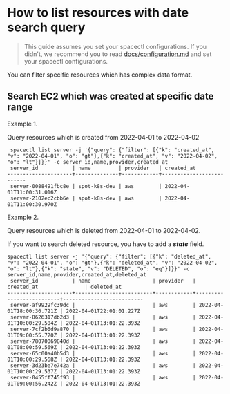 # How to list resources with date search query

> This guide assumes you set your spacectl configurations. If you didn't, we recommend you to read [docs/configuration.md](docs/configuration.md) and set your spacectl configurations.

You can filter specific resources which has complex data format.

## Search EC2 which was created at specific date range

Example 1.

Query resources which is created from 2022-04-01 to 2022-04-02
~~~
 spacectl list server -j '{"query": {"filter": [{"k": "created_at", "v": "2022-04-01", "o": "gt"},{"k": "created_at", "v": "2022-04-02", "o": "lt"}]}}' -c server_id,name,provider,created_at
 server_id           | name         | provider   | created_at
---------------------+--------------+------------+--------------------------
 server-0088491fbc8e | spot-k8s-dev | aws        | 2022-04-01T11:00:31.016Z
 server-2102ec2cbb6e | spot-k8s-dev | aws        | 2022-04-01T11:00:30.970Z
~~~

Example 2.

Query resources which is deleted from 2022-04-01 to 2022-04-02.

If you want to search deleted resource, you have to add a ***state*** field.

~~~
spacectl list server -j '{"query": {"filter": [{"k": "deleted_at", "v": "2022-04-01", "o": "gt"},{"k": "deleted_at", "v": "2022-04-02", "o": "lt"},{"k": "state", "v": "DELETED", "o": "eq"}]}}' -c server_id,name,provider,created_at,deleted_at
 server_id           | name                    | provider   | created_at               | deleted_at
---------------------+-------------------------+------------+--------------------------+--------------------------
 server-af9929fc39dc |                         | aws        | 2022-04-01T18:00:36.721Z | 2022-04-01T22:01:01.227Z
 server-8626317db2d3 |                         | aws        | 2022-04-01T10:00:29.504Z | 2022-04-01T13:01:22.393Z
 server-7cf2b6d9a870 |                         | aws        | 2022-04-01T09:00:55.720Z | 2022-04-01T13:01:22.393Z
 server-78070069840d |                         | aws        | 2022-04-01T08:00:59.569Z | 2022-04-01T13:01:22.393Z
 server-65c00a40b5d3 |                         | aws        | 2022-04-01T10:00:29.568Z | 2022-04-01T13:01:22.393Z
 server-3d23be7e742a |                         | aws        | 2022-04-01T10:00:29.537Z | 2022-04-01T13:01:22.393Z
 server-0455ff745f93 |                         | aws        | 2022-04-01T09:00:56.242Z | 2022-04-01T13:01:22.393Z
 ~~~
